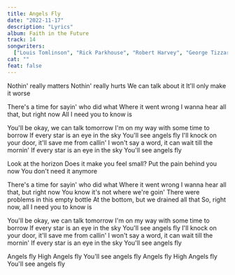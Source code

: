 ```yaml
---
title: Angels Fly
date: "2022-11-17"
description: "Lyrics"
album: Faith in the Future
track: 14
songwriters:
  ["Louis Tomlinson", "Rick Parkhouse", "Robert Harvey", "George Tizzard"]
cat: ""
feat: false
---
```


<p className="verse-one">
Nothin' really matters
Nothin' really hurts
We can talk about it
It'll only make it worse
</p>
<p className="pre-chorus">
There's a time for sayin' who did what
Where it went wrong
I wanna hear all that, but right now
All I need you to know is
</p>
<p className="chorus">
You'll be okay, we can talk tomorrow
I'm on my way with some time to borrow
If every star is an eye in the sky
You'll see angels fly
I'll knock on your door, it'll save me from callin'
I won't say a word, it can wait till the mornin'
If every star is an eye in the sky
You'll see angels fly
</p>
<p className="verse-two">
Look at the horizon
Does it make you feel small?
Put the pain behind you now
You don't need it anymore
</p>
<p className="pre-chorus">
There's a time for sayin' who did what
Wherе it went wrong
I wanna hear all that, but right now
You know it's not wherе we're goin'
There were problems in this empty bottle
At the bottom, but we drained all that
So, right now, all I need you to know is
</p>
<p className="chorus">
You'll be okay, we can talk tomorrow
I'm on my way with some time to borrow
If every star is an eye in the sky
You'll see angels fly
I'll knock on your door, it'll save me from callin'
I won't say a word, it can wait till the mornin'
If every star is an eye in the sky
You'll see angels fly
</p>
<p className="outro">
Angels fly
High
Angels fly
You'll see angels fly
Angels fly
High
Angels fly
You'll see angels fly
</p>
